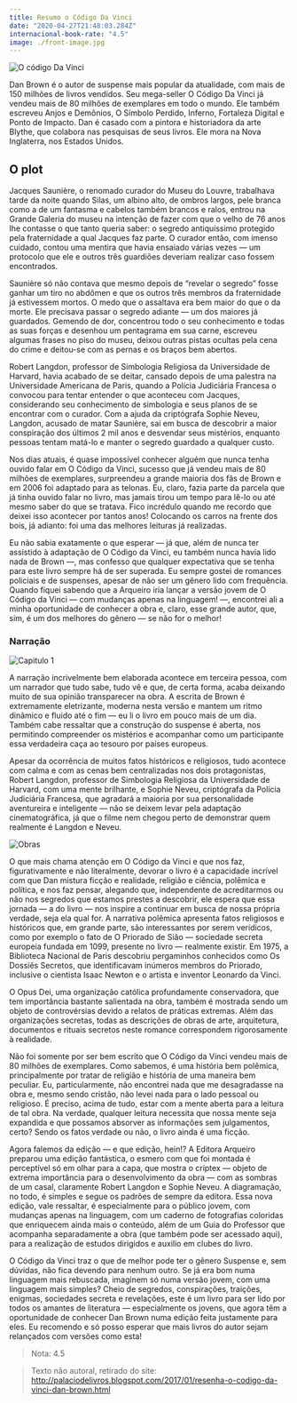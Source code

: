 ```yaml
---
title: Resumo o Código Da Vinci
date: "2020-04-27T21:48:03.284Z"
internacional-book-rate: "4.5"  
image: ./front-image.jpg
---
```


![O código Da Vinci](./front-image.jpg)

Dan Brown é o autor de suspense mais popular da atualidade, com mais de 150 milhões de livros vendidos. Seu mega-seller O Código Da Vinci já vendeu mais de 80 milhões de exemplares em todo o mundo. Ele também escreveu Anjos e Demônios, O Símbolo Perdido, Inferno, Fortaleza Digital e Ponto de Impacto. Dan é casado com a pintora e historiadora da arte Blythe, que colabora nas pesquisas de seus livros. Ele mora na Nova Inglaterra, nos Estados Unidos.


## O plot

Jacques Saunière, o renomado curador do Museu do Louvre, trabalhava tarde da noite quando Silas, um albino alto, de ombros largos, pele branca como a de um fantasma e cabelos também brancos e ralos, entrou na Grande Galeria do museu na intenção de fazer com que o velho de 76 anos lhe contasse o que tanto queria saber: o segredo antiquíssimo protegido pela fraternidade a qual Jacques faz parte. O curador então, com imenso cuidado, contou uma mentira que havia ensaiado várias vezes — um protocolo que ele e outros três guardiões deveriam realizar caso fossem encontrados.
  
Saunière só não contava que mesmo depois de “revelar o segredo” fosse ganhar um tiro no abdômen e que os outros três membros da fraternidade já estivessem mortos. O medo que o assaltava era bem maior do que o da morte. Ele precisava passar o segredo adiante — um dos maiores já guardados. Gemendo de dor, concentrou todo o seu conhecimento e todas as suas forças e desenhou um pentagrama em sua carne, escreveu algumas frases no piso do museu, deixou outras pistas ocultas pela cena do crime e deitou-se com as pernas e os braços bem abertos.
  
Robert Langdon, professor de Simbologia Religiosa da Universidade de Harvard, havia acabado de se deitar, cansado depois de uma palestra na Universidade Americana de Paris, quando a Polícia Judiciária Francesa o convocou para tentar entender o que aconteceu com Jacques, considerando seu conhecimento de simbologia e seus planos de se encontrar com o curador. Com a ajuda da criptógrafa Sophie Neveu, Langdon, acusado de matar Saunière, sai em busca de descobrir a maior conspiração dos últimos 2 mil anos e desvendar seus mistérios, enquanto pessoas tentam matá-lo e manter o segredo guardado a qualquer custo.

Nos dias atuais, é quase impossível conhecer alguém que nunca tenha ouvido falar em O Código da Vinci, sucesso que já vendeu mais de 80 milhões de exemplares, surpreendeu a grande maioria dos fãs de Brown e em 2006 foi adaptado para as telonas. Eu, claro, fazia parte da parcela que já tinha ouvido falar no livro, mas jamais tirou um tempo para lê-lo ou até mesmo saber do que se tratava. Fico incrédulo quando me recordo que deixei isso acontecer por tantos anos! Colocando os carros na frente dos bois, já adianto: foi uma das melhores leituras já realizadas. 
  
Eu não sabia exatamente o que esperar — já que, além de nunca ter assistido à adaptação de O Código da Vinci, eu também nunca havia lido nada de Brown —, mas confesso que qualquer expectativa que se tenha para este livro sempre há de ser superada. Eu sempre gostei de romances policiais e de suspenses, apesar de não ser um gênero lido com frequência. Quando fiquei sabendo que a Arqueiro iria lançar a versão jovem de O Código da Vinci — com mudanças apenas na linguagem! —, encontrei ali a minha oportunidade de conhecer a obra e, claro, esse grande autor, que, sim, é um dos melhores do gênero — se não for o melhor!


### Narração

![Capitulo 1](./middle-image.JPG)

A narração incrivelmente bem elaborada acontece em terceira pessoa, com um narrador que tudo sabe, tudo vê e que, de certa forma, acaba deixando muito de sua opinião transparecer na obra. A escrita de Brown é extremamente eletrizante, moderna nesta versão e mantem um ritmo dinâmico e fluido até o fim — eu li o livro em pouco mais de um dia. Também cabe ressaltar que a construção do suspense é aberta, nos permitindo compreender os mistérios e acompanhar como um participante essa verdadeira caça ao tesouro por países europeus.

Apesar da ocorrência de muitos fatos históricos e religiosos, tudo acontece com calma e com as cenas bem centralizadas nos dois protagonistas, Robert Langdon, professor de Simbologia Religiosa da Universidade de Harvard, com uma mente brilhante, e Sophie Neveu, criptógrafa da Polícia Judiciária Francesa, que agradará a maioria por sua personalidade aventureira e inteligente — não se deixem levar pela adaptação cinematográfica, já que o filme nem chegou perto de demonstrar quem realmente é Langdon e Neveu.

![Obras](./last-image.jpg)

O que mais chama atenção em O Código da Vinci e que nos faz, figurativamente e não literalmente, devorar o livro é a capacidade incrível com que Dan mistura ficção e realidade, religião e ciência, polêmica e política, e nos faz pensar, alegando que, independente de acreditarmos ou não nos segredos que estamos prestes a descobrir, ele espera que essa jornada — a do livro — nos inspire a continuar em busca de nossa própria verdade, seja ela qual for. A narrativa polêmica apresenta fatos religiosos e históricos que, em grande parte, são interessantes por serem verídicos, como por exemplo o fato de O Priorado de Sião — sociedade secreta europeia fundada em 1099, presente no livro — realmente existir. Em 1975, a Biblioteca Nacional de Paris descobriu pergaminhos conhecidos como Os Dossiês Secretos, que identificavam inúmeros membros do Priorado, inclusive o cientista Isaac Newton e o artista e inventor Leonardo da Vinci. 

O Opus Dei, uma organização católica profundamente conservadora, que tem importância bastante salientada na obra, também é mostrada sendo um objeto de controvérsias devido a relatos de práticas extremas. Além das organizações secretas, todas as descrições de obras de arte, arquitetura, documentos e rituais secretos neste romance correspondem rigorosamente à realidade.

Não foi somente por ser bem escrito que O Código da Vinci vendeu mais de 80 milhões de exemplares. Como sabemos, é uma história bem polêmica, principalmente por tratar de religião e história de uma maneira bem peculiar. Eu, particularmente, não encontrei nada que me desagradasse na obra e, mesmo sendo cristão, não levei nada para o lado pessoal ou religioso. É preciso, acima de tudo, estar com a mente aberta para a leitura de tal obra. Na verdade, qualquer leitura necessita que nossa mente seja expandida e que possamos absorver as informações sem julgamentos, certo? Sendo os fatos verdade ou não, o livro ainda é uma ficção. 

Agora falemos da edição — e que edição, hein!? A Editora Arqueiro preparou uma edição fantástica, o esmero com que foi montada é perceptível só em olhar para a capa, que mostra o críptex — objeto de extrema importância para o desenvolvimento da obra — com as sombras de um casal, claramente Robert Langdon e Sophie Neveu. A diagramação, no todo, é simples e segue os padrões de sempre da editora. Essa nova edição, vale ressaltar, é especialmente para o público jovem, com mudanças apenas na linguagem, com um caderno de fotografias coloridas que enriquecem ainda mais o conteúdo, além de um Guia do Professor que acompanha separadamente a obra (que também pode ser acessado aqui), para a realização de estudos dirigidos e auxilio em clubes do livro. 

O Código da Vinci traz o que de melhor pode ter o gênero Suspense e, sem dúvidas, não fica devendo para nenhum outro. Se já era bom numa linguagem mais rebuscada, imaginem só numa versão jovem, com uma linguagem mais simples? Cheio de segredos, conspirações, traições, enigmas, sociedades secreta e revelações, este é um livro para ser lido por todos os amantes de literatura — especialmente os jovens, que agora têm a oportunidade de conhecer Dan Brown numa edição feita justamente para eles. Eu recomendo e só posso esperar que mais livros do autor sejam relançados com versões como esta!

> Nota: 4.5

> Texto não autoral, retirado do site: http://palaciodelivros.blogspot.com/2017/01/resenha-o-codigo-da-vinci-dan-brown.html